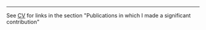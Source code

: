---
See [CV](https://stevereyes01.github.io/cv/) for links in the section "Publications in which I made a significant contribution"
